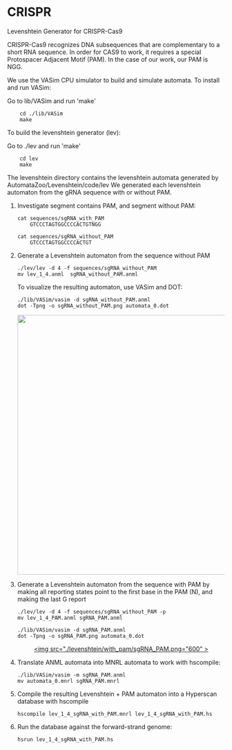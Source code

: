 # CRISPR
Levenshtein Generator for CRISPR-Cas9

CRISPR-Cas9 recognizes DNA subsequences that are complementary to a short RNA sequence. In order for CAS9 to work, it requires a special Protospacer Adjacent Motif (PAM). In the case of our work, our PAM is NGG.

We use the VASim CPU simulator to build and simulate automata. To install and run VASim:

Go to lib/VASim and run 'make'
```
	cd ./lib/VASim
	make
```

To build the levenshtein generator (lev):

Go to ./lev and run 'make'
```
	cd lev
	make
```

The levenshtein directory contains the levenshtein automata generated by AutomataZoo/Levenshtein/code/lev
We generated each levenshtein automaton from the gRNA sequence with or without PAM.

1. Investigate segment contains PAM, and segment without PAM:
	```
	cat sequences/sgRNA_with_PAM
		GTCCCTAGTGGCCCCACTGTNGG

	cat sequences/sgRNA_without_PAM
		GTCCCTAGTGGCCCCACTGT
	```

2. Generate a Levenshtein automaton from the sequence without PAM
	```
	./lev/lev -d 4 -f sequences/sgRNA_without_PAM
	mv lev_1_4.anml  sgRNA_without_PAM.anml
	```

	To visualize the resulting automaton, use VASim and DOT:
	```
	./lib/VASim/vasim -d sgRNA_without_PAM.anml
	dot -Tpng -o sgRNA_without_PAM.png automata_0.dot
	```
	[<p align="center"><img src="./levenshtein/without_pam/sgRNA_without_PAM.png" width="600" ></p>](#without_pam_dot)


3. Generate a Levenshtein automaton from the sequence with PAM by making all reporting states point to the first base in the PAM (N), and making the last G report
	```
	./lev/lev -d 4 -f sequences/sgRNA_without_PAM -p
	mv lev_1_4_PAM.anml sgRNA_PAM.anml
	```

	```
	./lib/VASim/vasim -d sgRNA_PAM.anml
	dot -Tpng -o sgRNA_PAM.png automata_0.dot
	```

	[<p align="center"><img src="./levenshtein/with_pam/sgRNA_PAM.png="600" ></p>](#with_pam_dot)


4. Translate ANML automata into MNRL automata to work with hscompile:
	```
	./lib/VASim/vasim -m sgRNA_PAM.anml
	mv automata_0.mnrl sgRNA_PAM.mnrl
	```

5. Compile the resulting Levenshtein + PAM automaton into a Hyperscan database with hscompile
	```
	hscompile lev_1_4_sgRNA_with_PAM.mnrl lev_1_4_sgRNA_with_PAM.hs
	```

6. Run the database against the forward-strand genome:
	```
	hsrun lev_1_4_sgRNA_with_PAM.hs 
	```
